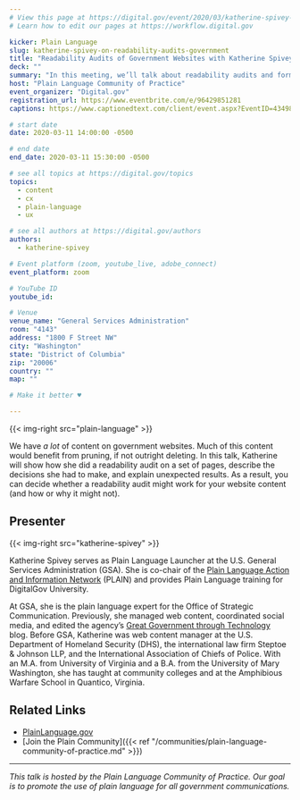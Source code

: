 ```yaml
---
# View this page at https://digital.gov/event/2020/03/katherine-spivey-on-readability-audits-government
# Learn how to edit our pages at https://workflow.digital.gov

kicker: Plain Language
slug: katherine-spivey-on-readability-audits-government
title: "Readability Audits of Government Websites with Katherine Spivey"
deck: ""
summary: "In this meeting, we’ll talk about readability audits and formulas and how they work—and don’t work—to improve web content and the users’ experience."
host: "Plain Language Community of Practice"
event_organizer: "Digital.gov"
registration_url: https://www.eventbrite.com/e/96429851281
captions: https://www.captionedtext.com/client/event.aspx?EventID=4349813&CustomerID=321

# start date
date: 2020-03-11 14:00:00 -0500

# end date
end_date: 2020-03-11 15:30:00 -0500

# see all topics at https://digital.gov/topics
topics:
  - content
  - cx
  - plain-language
  - ux

# see all authors at https://digital.gov/authors
authors:
  - katherine-spivey

# Event platform (zoom, youtube_live, adobe_connect)
event_platform: zoom

# YouTube ID
youtube_id:

# Venue
venue_name: "General Services Administration"
room: "4143"
address: "1800 F Street NW"
city: "Washington"
state: "District of Columbia"
zip: "20006"
country: ""
map: ""

# Make it better ♥

---
```


{{< img-right src="plain-language" >}}

We have _a lot_ of content on government websites. Much of this content would benefit from pruning, if not outright deleting. In this talk, Katherine will show how she did a readability audit on a set of pages, describe the decisions she had to make, and explain unexpected results. As a result, you can decide whether a readability audit might work for your website content (and how or why it might not).

## Presenter

{{< img-right src="katherine-spivey" >}}

Katherine Spivey serves as Plain Language Launcher at the U.S. General Services Administration (GSA). She is co-chair of the [Plain Language Action and Information Network](https://digital.gov/communities/plain-language/) (PLAIN) and provides Plain Language training for DigitalGov University.

At GSA, she is the plain language expert for the Office of Strategic Communication. Previously, she managed web content, coordinated social media, and edited the agency’s [Great Government through Technology](https://gsablogs.gsa.gov/technology/) blog. Before GSA, Katherine was web content manager at the U.S. Department of Homeland Security (DHS), the international law firm Steptoe & Johnson LLP, and the International Association of Chiefs of Police. With an M.A. from University of Virginia and a B.A. from the University of Mary Washington, she has taught at community colleges and at the Amphibious Warfare School in Quantico, Virginia.

## Related Links

 - [PlainLanguage.gov](https://www.plainlanguage.gov/)
 - [Join the Plain Community]({{< ref "/communities/plain-language-community-of-practice.md" >}})

 ---

 _This talk is hosted by the Plain Language Community of Practice. Our goal is to promote the use of plain language for all government communications._
